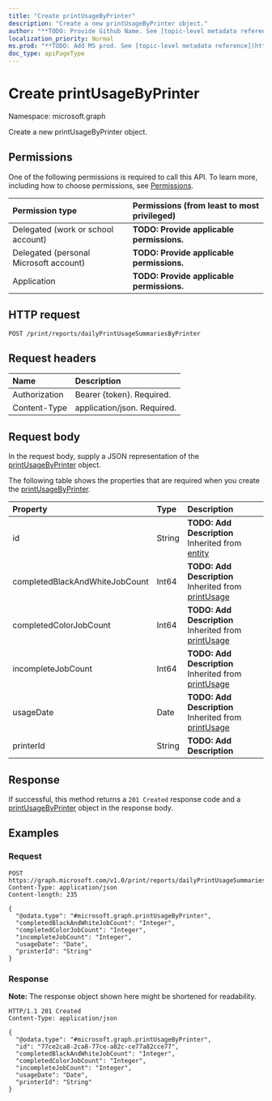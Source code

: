 ```yaml
---
title: "Create printUsageByPrinter"
description: "Create a new printUsageByPrinter object."
author: "**TODO: Provide Github Name. See [topic-level metadata reference](https://msgo.azurewebsites.net/add/document/guidelines/metadata.html#topic-level-metadata)**"
localization_priority: Normal
ms.prod: "**TODO: Add MS prod. See [topic-level metadata reference](https://msgo.azurewebsites.net/add/document/guidelines/metadata.html#topic-level-metadata)**"
doc_type: apiPageType
---
```


# Create printUsageByPrinter
Namespace: microsoft.graph



Create a new printUsageByPrinter object.

## Permissions
One of the following permissions is required to call this API. To learn more, including how to choose permissions, see [Permissions](/graph/permissions-reference).

|Permission type|Permissions (from least to most privileged)|
|:---|:---|
|Delegated (work or school account)|**TODO: Provide applicable permissions.**|
|Delegated (personal Microsoft account)|**TODO: Provide applicable permissions.**|
|Application|**TODO: Provide applicable permissions.**|

## HTTP request

<!-- {
  "blockType": "ignored"
}
-->
``` http
POST /print/reports/dailyPrintUsageSummariesByPrinter
```

## Request headers
|Name|Description|
|:---|:---|
|Authorization|Bearer {token}. Required.|
|Content-Type|application/json. Required.|

## Request body
In the request body, supply a JSON representation of the [printUsageByPrinter](../resources/printusagebyprinter.md) object.

The following table shows the properties that are required when you create the [printUsageByPrinter](../resources/printusagebyprinter.md).

|Property|Type|Description|
|:---|:---|:---|
|id|String|**TODO: Add Description** Inherited from [entity](../resources/entity.md)|
|completedBlackAndWhiteJobCount|Int64|**TODO: Add Description** Inherited from [printUsage](../resources/printusage.md)|
|completedColorJobCount|Int64|**TODO: Add Description** Inherited from [printUsage](../resources/printusage.md)|
|incompleteJobCount|Int64|**TODO: Add Description** Inherited from [printUsage](../resources/printusage.md)|
|usageDate|Date|**TODO: Add Description** Inherited from [printUsage](../resources/printusage.md)|
|printerId|String|**TODO: Add Description**|



## Response

If successful, this method returns a `201 Created` response code and a [printUsageByPrinter](../resources/printusagebyprinter.md) object in the response body.

## Examples

### Request
<!-- {
  "blockType": "request",
  "name": "create_printusagebyprinter_from_"
}
-->
``` http
POST https://graph.microsoft.com/v1.0/print/reports/dailyPrintUsageSummariesByPrinter
Content-Type: application/json
Content-length: 235

{
  "@odata.type": "#microsoft.graph.printUsageByPrinter",
  "completedBlackAndWhiteJobCount": "Integer",
  "completedColorJobCount": "Integer",
  "incompleteJobCount": "Integer",
  "usageDate": "Date",
  "printerId": "String"
}
```


### Response
**Note:** The response object shown here might be shortened for readability.
<!-- {
  "blockType": "response",
  "truncated": true,
  "@odata.type": "microsoft.graph.printUsageByPrinter"
}
-->
``` http
HTTP/1.1 201 Created
Content-Type: application/json

{
  "@odata.type": "#microsoft.graph.printUsageByPrinter",
  "id": "77ce2ca8-2ca8-77ce-a82c-ce77a82cce77",
  "completedBlackAndWhiteJobCount": "Integer",
  "completedColorJobCount": "Integer",
  "incompleteJobCount": "Integer",
  "usageDate": "Date",
  "printerId": "String"
}
```

